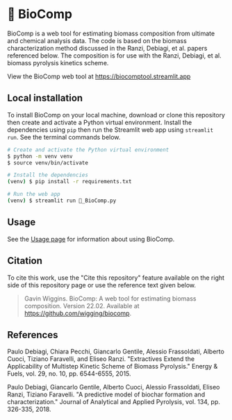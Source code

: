 # 🌳 BioComp

BioComp is a web tool for estimating biomass composition from ultimate and chemical analysis data. The code is based on the biomass characterization method discussed in the Ranzi, Debiagi, et al. papers referenced below. The composition is for use with the Ranzi, Debiagi, et al. biomass pyrolysis kinetics scheme.

View the BioComp web tool at https://biocomptool.streamlit.app

## Local installation

To install BioComp on your local machine, download or clone this repository then create and activate a Python virtual environment. Install the dependencies using `pip` then run the Streamlit web app using `streamlit run`. See the terminal commands below.

```bash
# Create and activate the Python virtual environment
$ python -m venv venv
$ source venv/bin/activate

# Install the dependencies
(venv) $ pip install -r requirements.txt

# Run the web app
(venv) $ streamlit run 🌳_BioComp.py
```

## Usage

See the [Usage page](https://biocomptool.streamlit.app/Usage) for information about using BioComp.

## Citation

To cite this work, use the "Cite this repository" feature available on the right side of this repository page or use the reference text given below.

> Gavin Wiggins. BioComp: A web tool for estimating biomass composition. Version 22.02. Available at https://github.com/wigging/biocomp.

## References

Paulo Debiagi, Chiara Pecchi, Giancarlo Gentile, Alessio Frassoldati, Alberto Cuoci, Tiziano Faravelli, and Eliseo Ranzi. "Extractives Extend the Applicability of Multistep Kinetic Scheme of Biomass Pyrolysis." Energy & Fuels, vol. 29, no. 10, pp. 6544-6555, 2015.

Paulo Debiagi, Giancarlo Gentile, Alberto Cuoci, Alessio Frassoldati, Eliseo Ranzi, Tiziano Faravelli. "A predictive model of biochar formation and characterization." Journal of Analytical and Applied Pyrolysis, vol. 134, pp. 326-335, 2018.
